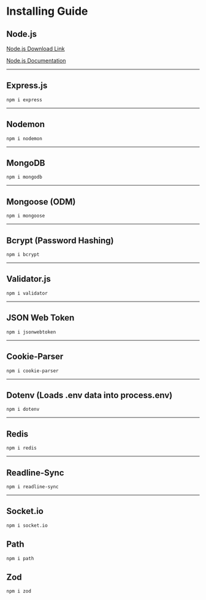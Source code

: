 # Installing Guide

## Node.js

[Node.js Download Link](https://nodejs.org/en/download)

[Node.js Documentation](https://nodejs.org/docs/latest/api/)

---

## Express.js

```
npm i express
```

---

## Nodemon

```
npm i nodemon
```

---

## MongoDB

```
npm i mongodb
```

---

## Mongoose (ODM)

```
npm i mongoose
```

---

## Bcrypt (Password Hashing)

```
npm i bcrypt
```

---

## Validator.js

```
npm i validator
```

---

## JSON Web Token

```
npm i jsonwebtoken
```

---

## Cookie-Parser

```
npm i cookie-parser
```

---

## Dotenv (Loads .env data into process.env)

```
npm i dotenv
```

---

## Redis

```
npm i redis
```

---

## Readline-Sync

```
npm i readline-sync
```

---

## Socket.io

```
npm i socket.io
```

## Path

```
npm i path
```

## Zod

```
npm i zod
```
